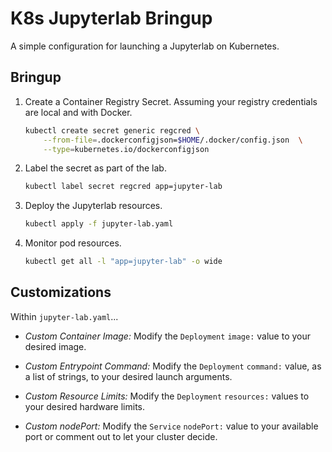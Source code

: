 # K8s Jupyterlab Bringup

A simple configuration for launching a Jupyterlab on Kubernetes.

## Bringup

1. Create a Container Registry Secret. Assuming your registry credentials are local and with Docker.
   ```sh
   kubectl create secret generic regcred \
       --from-file=.dockerconfigjson=$HOME/.docker/config.json  \
       --type=kubernetes.io/dockerconfigjson
   ```
2. Label the secret as part of the lab.
   ```sh
   kubectl label secret regcred app=jupyter-lab
   ```
3. Deploy the Jupyterlab resources.

   ```sh
   kubectl apply -f jupyter-lab.yaml
   ```

4. Monitor pod resources.
   ```sh
   kubectl get all -l "app=jupyter-lab" -o wide
   ```

## Customizations

Within `jupyter-lab.yaml`...

 - _Custom Container Image:_ Modify the `Deployment` `image:` value to your desired image.

 - _Custom Entrypoint Command:_ Modify the `Deployment` `command:` value, as a list of strings, to your desired launch arguments.

 - _Custom Resource Limits:_ Modify the `Deployment` `resources:` values to your desired hardware limits.

 - _Custom nodePort:_ Modify the `Service` `nodePort:` value to your available port or comment out to let your cluster decide.
